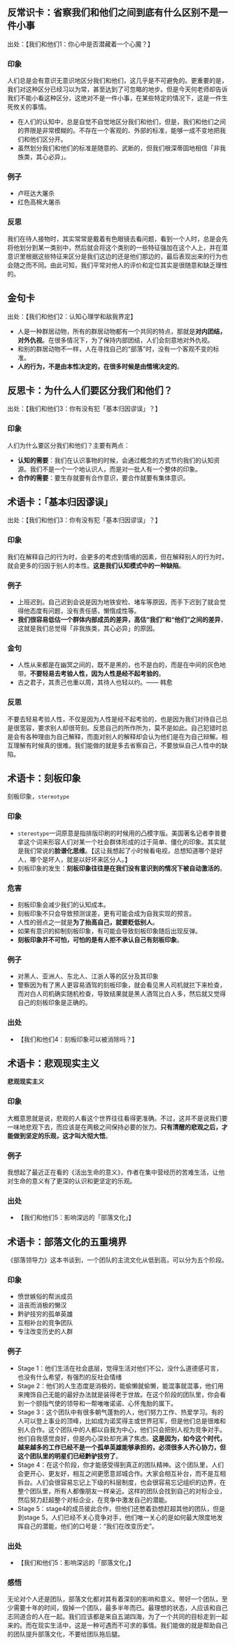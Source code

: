 
## 反常识卡：省察我们和他们之间到底有什么区别不是一件小事
出处：【我们和他们1：你心中是否潜藏着一个心魔？】

### 印象
人们总是会有意识无意识地区分我们和他们，这几乎是不可避免的。更重要的是，我们对这种区分已经习以为常，甚至达到了可忽略的地步。但是今天何老师却告诉我们不能小看这种区分，这绝对不是一件小事，在某些特定的情况下，这是一件生死攸关的事情。

- 在人们的认知中，总是自觉不自觉地区分我们和他们，但是，我们和他们之间的界限是非常模糊的。不存在一个客观的、外部的标准，能够一成不变地把我们和他们区分开。
- 虽然划分我们和他们的标准是随意的、武断的，但我们根深蒂固地相信「非我族类，其心必异」。

### 例子
- 卢旺达大屠杀
- 红色高棉大屠杀

### 反思
我们在待人接物时，其实常常是戴着有色眼镜去看问题，看到一个人时，总是会先将他划分到某一类别中，然后就会将这个类别的一些特征强加在这个人上，并在潜意识里根据这些特征来区分是我们这边的还是他们那边的，最后表现出来的行为也会随之而不同。由此可知，我们平常对他人的评价和定位其实是很随意和缺乏理性的。

## 金句卡
出处：【我们和他们2：认知心理学和敌我界定】

- 人是一种群居动物，所有的群居动物都有一个共同的特点，那就是**对内团结，对外仇视**。在很多情况下，为了保持内部团结，人们会刻意地对外仇视。
- 和别的群居动物不一样，人在寻找自己的“部落”时，没有一个客观不变的标准。
- **人的行为，不是由本性决定的，在很多时候是由情境决定的**。


## 反思卡：为什么人们要区分我们和他们？
出处：【我们和他们3：你有没有犯「基本归因谬误」？】

### 印象
人们为什么要区分我们和他们？主要有两点：

- **认知的需要**：我们在认识事物的时候，会通过概念的方式节约我们的认知资源。我们不是一个一个地认识人，而是对一批人有一个整体的印象。
- **合作的需要**：要生存就要有合作意识，要合作就要有集体意识。


## 术语卡：「基本归因谬误」
出处：【我们和他们3：你有没有犯「基本归因谬误」？】

### 印象
我们在解释自己的行为时，会更多的考虑到情境的因素，但在解释别人的行为时，就会更多的归因于别人的本性。**这是我们认知模式中的一种缺陷**。

### 例子
- 上班迟到。自己迟到会说是因为地铁安检、堵车等原因，而手下迟到了就会觉得他态度有问题，没有责任感，懒惰成性等。
- **我们很容易低估一个群体内部成员的差异，高估“我们”和“他们”之间的差异**，这就是我们总觉得「非我族类，其心必异」的原因。

### 金句
- 人性从来都是在幽冥之间的，既不是黑的，也不是白的，而是在中间的灰色地带。**不要轻易去考验人性，因为人性是经不起考验的**。
- 古之君子，其责己也重以周，其待人也轻以约。—— 韩愈

### 反思
不要去轻易考验人性，不仅是因为人性是经不起考验的，也是因为我们对待自己总是很宽容，要求别人却很苛刻。反思自己的所作所为，莫不是如此。自己犯错时总是会有各种理由为自己解释，而面对别人的解释却会认为他们是在为自己辩解。相互理解有时候真的很难。我们能做的就是多去省察自己，不要放纵自己人性中的缺陷。


## 术语卡：刻板印象
刻板印象，`stereotype`

### 印象
- `stereotype`一词原意是指排版印刷的时候用的凸模字版。美国著名记者李普曼拿这个词来形容人们对某一个社会群体形成的过于简单、僵化的印象。其实就是我们常说的**脸谱化思维**。【这让我想起了小时候看电视，总想知道哪个是好人，哪个是坏人，就是以好坏来区分人。】
- 刻板印象的发生：**刻板印象往往是在我们没有意识到的情况下被自动激活的**。

### 危害
- 刻板印象会减少我们的认知成本。
- 刻板印象不只会导致预测误差，更有可能会成为自我实现的预言。
- 人性的弱点之一就是**为了抬高自己，就要贬低别人**。
- 如果有意识的抑制刻板印象，有可能会导致刻板印象随后出现反弹。
- **刻板印象并不可怕，可怕的是有人拒不承认自己有刻板印象**。

### 例子
- 对黑人、亚洲人、东北人、江浙人等的区分及其印象
- 警察因为有了黑人更容易酒驾的刻板印象，就会看见黑人司机就拦下来检查，而对白人司机确实随机检查，导致结果就是黑人酒驾比白人多，然后就又觉得自己的刻板印象是正确的。

### 出处
- 【我们和他们4：刻板印象可以被消除吗？】



## 术语卡：悲观现实主义
**悲观现实主义**

### 印象
大概意思就是说，悲观的人看这个世界往往看得更准确。不过，这并不是说我们要一味地悲观下去，而应该是在两极之间保持必要的张力。**只有清醒的悲观之后，才能做到坚定的乐观，这才叫大彻大悟**。

### 例子
我想起了最近正在看的《活出生命的意义》，作者在集中营经历的苦难生活，让他对生命的意义有了更深的认识和更坚定的乐观。

### 出处
- 【我们和他们5：影响深远的「部落文化」】


## 术语卡：部落文化的五重境界
《部落领导力》这本书谈到，一个团队的主流文化从低到高，可以分为五个阶段。

### 印象
- 愤世嫉俗的帮派成员
- 沮丧而消极的懒汉
- 黔驴技穷的孤单英雄
- 互相补台的竞争团队
- 专注改变历史的人群

### 例子
- Stage 1：他们生活在社会底层，觉得生活对他们不公，没什么道德感可言，也没有什么希望，有强烈的反社会情绪
- Stage 2：他们的人生态度是消极的，能偷懒就偷懒，能混事就混事，他们用来掩饰自己无能的最好办法就是装得老于世故。在这个阶段的团队里，你会看到一个颐指气使的领导和一帮唯唯诺诺、心怀鬼胎的属下。
- Stage 3：这个团队中有很多朝气蓬勃的人，他们努力工作、热爱学习。有的人可以登上事业的顶峰，比如成为诺奖得主或世界冠军，但是他们总是很难和别人合作。这个团队中的人都以自我为中心，他们只会把别人视为竞争对手。他们自我感觉良好，但是内心深处却充满了焦虑。**这是因为，如今这个时代，越来越多的工作已经不是一个孤单英雄能够承担的，必须很多人齐心协力，但这个团队里的明星们已经黔驴技穷了**。
- Stage 4：在这个阶段，你才能感受得到真正的团队精神。这个团队里，人们会更开心、更友好，相互之间更愿意郯城合作。大家会相互补台，而不是互相拆台。人们会很容易忘记上下级的科层制度，也会很容易忘记组织的边界，在整个团队里，所有人都像朋友一样亲近。这样的团队会找到自己的对标企业，然后努力赶超整个对标企业，在竞争中激发自己的潜能。
- Stage 5：stage4的成员彼此合作，但他们还憋着劲想赶超其他的团队，但是到stage 5，人们已经不关心竞争对手，他们唯一关心的是如何最大限度地发挥自己的潜能，他们的口号是：“我们在改变历史”。

### 出处
- 【我们和他们5：影响深远的「部落文化」】

### 感悟
无论对个人还是团队，部落文化都对其有着深刻的影响和意义。带好一个团队，至少需要十年的时间，毁掉一个团队，最多半年而已。最理想的状态，人应该和自己志同道合的人在一起。我们应该都是来自五湖四海，为了一个共同的目标走到一起来的。而在现实生活中，这是一种可遇而不可求的事情。我们能做的就是帮助自己的团队提升部落文化，不要给团队拖后腿。